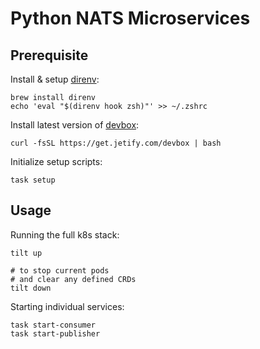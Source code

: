# Python NATS Microservices

## Prerequisite

Install & setup [direnv](https://direnv.net/):

```
brew install direnv
echo 'eval "$(direnv hook zsh)"' >> ~/.zshrc
```

Install latest version of [devbox](https://www.jetify.com/devbox/):

```
curl -fsSL https://get.jetify.com/devbox | bash
```

Initialize setup scripts:

```
task setup
```

## Usage

Running the full k8s stack:

```
tilt up

# to stop current pods
# and clear any defined CRDs
tilt down
```

Starting individual services:

```
task start-consumer
task start-publisher
```
